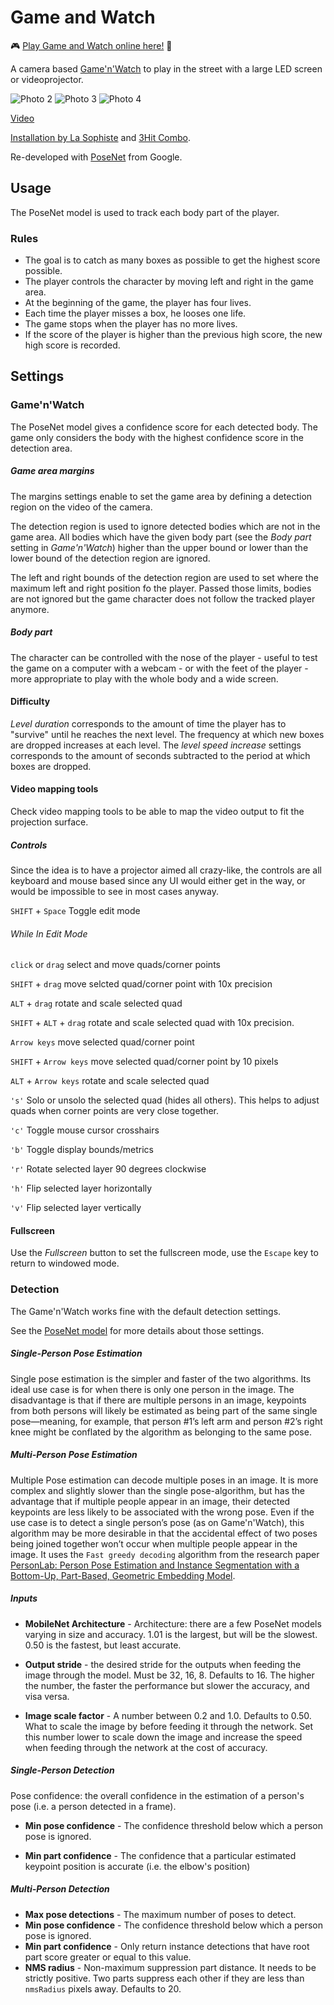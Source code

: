 # Game and Watch

:video_game: [Play Game and Watch online here!](https://arthursw.github.io/game-n-watch/) :game_die:

A camera based [Game'n'Watch](https://en.wikipedia.org/wiki/Game_%26_Watch) to play in the street with a large LED screen or videoprojector.

![Photo 2](data/photos/photo2.jpg)
![Photo 3](data/photos/photo3.jpg)
![Photo 4](data/photos/photo4.jpg)

[Video](https://www.facebook.com/collectiflasophiste/videos/10154094716591712/)

[Installation by La Sophiste](http://www.lasophiste.com/portfolio/gamenwatch/) and [3Hit Combo](http://www.3hitcombo.fr/).


Re-developed with [PoseNet](https://github.com/tensorflow/tfjs-models/tree/master/posenet) from Google.

## Usage

The PoseNet model is used to track each body part of the player.

### Rules

 - The goal is to catch as many boxes as possible to get the highest score possible.
 - The player controls the character by moving left and right in the game area.
 - At the beginning of the game, the player has four lives.
 - Each time the player misses a box, he looses one life.
 - The game stops when the player has no more lives.
 - If the score of the player is higher than the previous high score, the new high score is recorded.

## Settings

### Game'n'Watch

The PoseNet model gives a confidence score for each detected body. The game only considers the body with the highest confidence score in the detection area.

##### Game area margins

The margins settings enable to set the game area by defining a detection region on the video of the camera.

The detection region is used to ignore detected bodies which are not in the game area. All bodies which have the given body part (see the *Body part* setting in *Game'n'Watch*) higher than the upper bound or lower than the lower bound of the detection region are ignored.

The left and right bounds of the detection region are used to set where the maximum left and right position fo the player. Passed those limits, bodies are not ignored but the game character does not follow the tracked player anymore.

##### Body part

The character can be controlled with the nose of the player - useful to test the game on a computer with a webcam - or with the feet of the player - more appropriate to play with the whole body and a wide screen.

#### Difficulty

*Level duration* corresponds to the amount of time the player has to "survive" until he reaches the next level.
The frequency at which new boxes are dropped increases at each level. The *level speed increase* settings corresponds to the amount of seconds subtracted to the period at which boxes are dropped.

#### Video mapping tools

Check video mapping tools to be able to map the video output to fit the projection surface.

##### Controls

Since the idea is to have a projector aimed all crazy-like, the controls are all keyboard and mouse based since any UI would either get in the way, or would be impossible to see in most cases anyway.

`SHIFT` + `Space` Toggle edit mode

###### While In Edit Mode

`click` or `drag` select and move quads/corner points

`SHIFT` + `drag` move selcted quad/corner point with 10x precision

`ALT` + `drag` rotate and scale selected quad

`SHIFT` + `ALT` + `drag` rotate and scale selected quad with 10x precision.

`Arrow keys` move selected quad/corner point

`SHIFT` + `Arrow keys` move selected quad/corner point by 10 pixels

`ALT` + `Arrow keys` rotate and scale selected quad

`'s'` Solo or unsolo the selected quad (hides all others). This helps to adjust quads when corner points are very close together.

`'c'` Toggle mouse cursor crosshairs

`'b'` Toggle display bounds/metrics

`'r'` Rotate selected layer 90 degrees clockwise

`'h'` Flip selected layer horizontally

`'v'` Flip selected layer vertically

#### Fullscreen

Use the *Fullscreen* button to set the fullscreen mode, use the `Escape` key to return to windowed mode.


### Detection

The Game'n'Watch works fine with the default detection settings.

See the [PoseNet model](https://github.com/tensorflow/tfjs-models/tree/master/posenet) for more details about those settings.

##### Single-Person Pose Estimation

Single pose estimation is the simpler and faster of the two algorithms. Its ideal use case is for when there is only one person in the image. The disadvantage is that if there are multiple persons in an image, keypoints from both persons will likely be estimated as being part of the same single pose—meaning, for example, that person #1’s left arm and person #2’s right knee might be conflated by the algorithm as belonging to the same pose.

##### Multi-Person Pose Estimation

Multiple Pose estimation can decode multiple poses in an image. It is more complex and slightly slower than the single pose-algorithm, but has the advantage that if multiple people appear in an image, their detected keypoints are less likely to be associated with the wrong pose. Even if the use case is to detect a single person’s pose (as on Game'n'Watch), this algorithm may be more desirable in that the accidental effect of two poses being joined together won’t occur when multiple people appear in the image. It uses the `Fast greedy decoding` algorithm from the research paper [PersonLab: Person Pose Estimation and Instance Segmentation with a Bottom-Up, Part-Based, Geometric Embedding Model](https://arxiv.org/pdf/1803.08225.pdf).

##### Inputs

* **MobileNet Architecture** - Architecture: there are a few PoseNet models varying in size and accuracy. 1.01 is the largest, but will be the slowest. 0.50 is the fastest, but least accurate.

* **Output stride** - the desired stride for the outputs when feeding the image through the model.  Must be 32, 16, 8.  Defaults to 16.  The higher the number, the faster the performance but slower the accuracy, and visa versa.

* **Image scale factor** - A number between 0.2 and 1.0. Defaults to 0.50.   What to scale the image by before feeding it through the network.  Set this number lower to scale down the image and increase the speed when feeding through the network at the cost of accuracy.


##### Single-Person Detection

Pose confidence: the overall confidence in the estimation of a person's pose (i.e. a person detected in a frame).

* **Min pose confidence** - The confidence threshold below which a person pose is ignored.

* **Min part confidence** - The confidence that a particular estimated keypoint position is accurate (i.e. the elbow's position)

##### Multi-Person Detection

* **Max pose detections** - The maximum number of poses to detect.
* **Min pose confidence** - The confidence threshold below which a person pose is ignored.
* **Min part confidence** - Only return instance detections that have root part score greater or equal to this value.
* **NMS radius** - Non-maximum suppression part distance. It needs to be strictly positive. Two parts suppress each other if they are less than `nmsRadius` pixels away. Defaults to 20.

